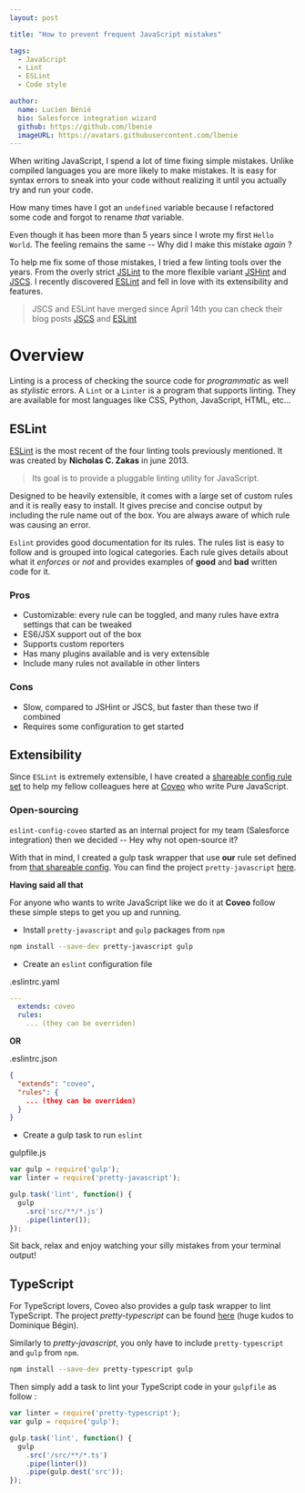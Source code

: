 ```yaml
---
layout: post

title: "How to prevent frequent JavaScript mistakes"

tags:
  - JavaScript
  - Lint
  - ESLint
  - Code style

author:
  name: Lucien Bénié
  bio: Salesforce integration wizard
  github: https://github.com/lbenie
  imageURL: https://avatars.githubusercontent.com/lbenie
---
```


When writing JavaScript, I spend a lot of time fixing simple mistakes. Unlike
compiled languages you are more likely to make mistakes. It is easy for syntax
errors to sneak into your code without realizing it until you actually try and
run your code.

How many times have I got an `undefined` variable because I refactored some code
and forgot to rename *that* variable.

Even though it has been more than 5 years since I wrote my first `Hello World`.
The feeling remains the same -- Why did I make this mistake *again* ?

<!-- more -->

To help me fix some of those mistakes, I tried a few linting tools over the
years. From the overly strict [JSLint](http://www.jslint.com/) to the more
flexible variant [JSHint](http://jshint.com/) and [JSCS](http://jscs.info/). I
recently discovered [ESLint](http://eslint.org/) and fell in love with its
extensibility and features.

> JSCS and ESLint have merged since April 14th you can check their blog posts [JSCS](https://medium.com/@markelog/jscs-end-of-the-line-bc9bf0b3fdb2#.glmbaqz0c) and [ESLint](http://eslint.org/blog/2016/04/welcoming-jscs-to-eslint)

# Overview

Linting is a process of checking the source code for *programmatic* as well as
*stylistic* errors. A `Lint` or a `Linter` is a program that supports linting.
They are available for most languages like CSS, Python, JavaScript, HTML, etc...


## ESLint

[ESLint](http://eslint.org/) is the most recent of the four linting tools
previously mentioned. It was created by **Nicholas C. Zakas** in june 2013.

> Its goal is to provide a pluggable linting utility for JavaScript.

Designed to be heavily extensible, it comes with a large set of custom rules and
it is really easy to install. It gives precise and concise output by including
the rule name out of the box. You are always aware of which rule was causing an
error.

`Eslint` provides good documentation for its rules. The rules list is easy to
follow and is grouped into logical categories. Each rule gives details about
what it *enforces* or *not* and provides examples of **good** and **bad**
written code for it.

### Pros

-   Customizable: every rule can be toggled, and many rules have extra settings
that can be tweaked
-   ES6/JSX support out of the box
-   Supports custom reporters
-   Has many plugins available and is very extensible
-   Include many rules not available in other linters

### Cons
-   Slow, compared to JSHint or JSCS, but faster than these two if combined
-   Requires some configuration to get started

## Extensibility

Since `ESLint` is extremely extensible, I have created a [shareable config rule
set](https://github.com/coveo/eslint-config-coveo) to help my fellow colleagues
here at [Coveo](www.coveo.com) who write Pure JavaScript.

### Open-sourcing

`eslint-config-coveo` started as an internal project for my team (Salesforce
integration) then we decided -- Hey why not open-source it?

With that in mind, I created a gulp task wrapper that use **our** rule set
defined from [that shareable
config](https://github.com/coveo/eslint-config-coveo). You can find the project
`pretty-javascript` [here](https://github.com/coveo/pretty-javascript).

**Having said all that**

For anyone who wants to write JavaScript like we do it at **Coveo** follow these
simple steps to get you up and running.

-    Install `pretty-javascript` and `gulp` packages from `npm`

```sh
npm install --save-dev pretty-javascript gulp
```

-   Create an `eslint` configuration file

.eslintrc.yaml

```yaml
---
  extends: coveo
  rules:
    ... (they can be overriden)
```

**OR**

.eslintrc.json

```json
{
  "extends": "coveo",
  "rules": {
    ... (they can be overriden)
  }
}
```

-   Create a gulp task to run `eslint`

gulpfile.js

```js
var gulp = require('gulp');
var linter = require('pretty-javascript');

gulp.task('lint', function() {
  gulp
    .src('src/**/*.js')
    .pipe(linter());
});
```

Sit back, relax and enjoy watching your silly mistakes from your terminal
output!

## TypeScript

For TypeScript lovers, Coveo also provides a gulp task wrapper to lint
TypeScript. The project *pretty-typescript* can be found
[here](https://github.com/coveo/pretty-typescript) (huge kudos to Dominique
Bégin).

Similarly to *pretty-javascript*, you only have to include `pretty-typescript` and `gulp` from `npm`.

```sh
npm install --save-dev pretty-typescript gulp
```

Then simply add a task to lint your TypeScript code in your `gulpfile` as follow :

```js
var linter = require('pretty-typescript');
var gulp = require('gulp');

gulp.task('lint', function() {
  gulp
    .src('/src/**/*.ts')
    .pipe(linter())
    .pipe(gulp.dest('src'));
});
```
